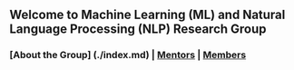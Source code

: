 ## Welcome to Machine Learning (ML) and Natural Language Processing (NLP) Research Group
### [About the Group] (./index.md) | [Mentors](./mentors.md) | [Members](./mentors.md)

